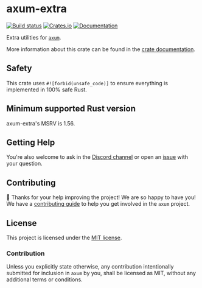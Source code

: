 # axum-extra

[![Build status](https://github.com/tokio-rs/axum/actions/workflows/CI.yml/badge.svg?branch=main)](https://github.com/tokio-rs/axum-extra/actions/workflows/CI.yml)
[![Crates.io](https://img.shields.io/crates/v/axum-extra)](https://crates.io/crates/axum-extra)
[![Documentation](https://docs.rs/axum-extra/badge.svg)](https://docs.rs/axum-extra)

Extra utilities for [`axum`].

More information about this crate can be found in the [crate documentation][docs].

## Safety

This crate uses `#![forbid(unsafe_code)]` to ensure everything is implemented in 100% safe Rust.

## Minimum supported Rust version

axum-extra's MSRV is 1.56.

## Getting Help

You're also welcome to ask in the [Discord channel][chat] or open an [issue]
with your question.

## Contributing

:balloon: Thanks for your help improving the project! We are so happy to have
you! We have a [contributing guide][contributing] to help you get involved in the
`axum` project.

## License

This project is licensed under the [MIT license][license].

### Contribution

Unless you explicitly state otherwise, any contribution intentionally submitted
for inclusion in `axum` by you, shall be licensed as MIT, without any
additional terms or conditions.

[`axum`]: https://crates.io/crates/axum
[chat]: https://discord.gg/tokio
[contributing]: /CONTRIBUTING.md
[docs]: https://docs.rs/axum-extra
[license]: /axum-extra/LICENSE
[issue]: https://github.com/tokio-rs/axum/issues/new
